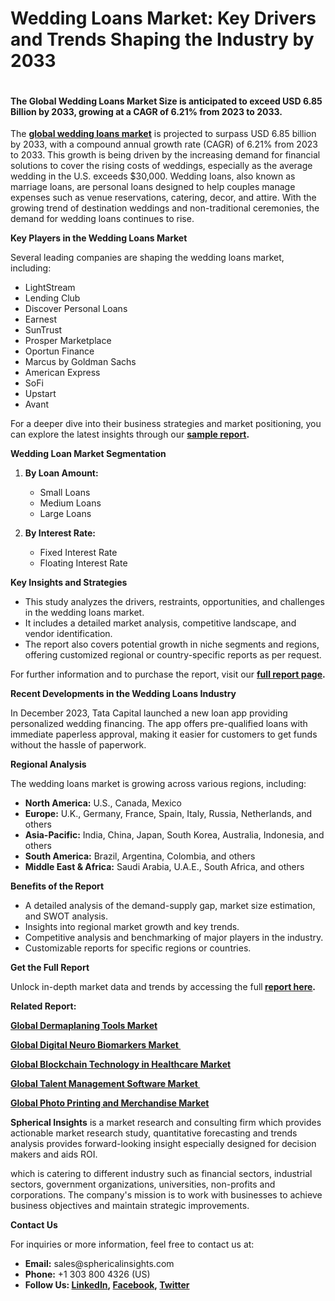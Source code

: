 <div class="wow_read_blog_hdr_img">
<div class="wow_read_blog_hdr_img_innr">
<h1>Wedding Loans Market: Key Drivers and Trends Shaping the Industry by 2033</h1>
</div>
<div class="wow_main_float_head_img"><img src="https://www.vevioz.com/upload/photos/2025/01/tNvCyCLcstmAI9x9rRfc_10_8b89112f84f0148d8e465e09b4f8214c_image.jpg" alt="" /></div>
</div>
<div class="read-blog-container">
<div class="read-content">
<h4><strong>The Global Wedding Loans Market Size is anticipated to exceed USD 6.85 Billion by 2033, growing at a CAGR of 6.21% from 2023 to 2033.</strong></h4>
<p>The&nbsp;<a href="https://www.sphericalinsights.com/reports/wedding-loans-market" target="_blank" rel="noopener"><strong>global wedding loans market</strong></a>&nbsp;is projected to surpass USD 6.85 billion by 2033, with a compound annual growth rate (CAGR) of 6.21% from 2023 to 2033. This growth is being driven by the increasing demand for financial solutions to cover the rising costs of weddings, especially as the average wedding in the U.S. exceeds $30,000. Wedding loans, also known as marriage loans, are personal loans designed to help couples manage expenses such as venue reservations, catering, decor, and attire. With the growing trend of destination weddings and non-traditional ceremonies, the demand for wedding loans continues to rise.</p>
<p><strong>Key Players in the Wedding Loans Market</strong></p>
<p>Several leading companies are shaping the wedding loans market, including:</p>
<ul>
<li>LightStream</li>
<li>Lending Club</li>
<li>Discover Personal Loans</li>
<li>Earnest</li>
<li>SunTrust</li>
<li>Prosper Marketplace</li>
<li>Oportun Finance</li>
<li>Marcus by Goldman Sachs</li>
<li>American Express</li>
<li>SoFi</li>
<li>Upstart</li>
<li>Avant</li>
</ul>
<p>For a deeper dive into their business strategies and market positioning, you can explore the latest insights through our&nbsp;<strong><a href="https://www.sphericalinsights.com/request-sample/7746" target="_new" rel="noopener">sample report</a>.</strong></p>
<p><strong>Wedding Loan Market Segmentation</strong></p>
<ol>
<li>
<p><strong>By Loan Amount:</strong></p>
<ul>
<li>Small Loans</li>
<li>Medium Loans</li>
<li>Large Loans</li>
</ul>
</li>
<li>
<p><strong>By Interest Rate:</strong></p>
<ul>
<li>Fixed Interest Rate</li>
<li>Floating Interest Rate</li>
</ul>
</li>
</ol>
<p><strong>Key Insights and Strategies</strong></p>
<ul>
<li>This study analyzes the drivers, restraints, opportunities, and challenges in the wedding loans market.</li>
<li>It includes a detailed market analysis, competitive landscape, and vendor identification.</li>
<li>The report also covers potential growth in niche segments and regions, offering customized regional or country-specific reports as per request.</li>
</ul>
<p>For further information and to purchase the report, visit our&nbsp;<strong><a href="https://www.sphericalinsights.com/checkout/7746" target="_new" rel="noopener">full report page</a>.</strong></p>
<p><strong>Recent Developments in the Wedding Loans Industry</strong></p>
<p>In December 2023, Tata Capital launched a new loan app providing personalized wedding financing. The app offers pre-qualified loans with immediate paperless approval, making it easier for customers to get funds without the hassle of paperwork.</p>
<p><strong>Regional Analysis</strong></p>
<p>The wedding loans market is growing across various regions, including:</p>
<ul>
<li><strong>North America:</strong>&nbsp;U.S., Canada, Mexico</li>
<li><strong>Europe:</strong>&nbsp;U.K., Germany, France, Spain, Italy, Russia, Netherlands, and others</li>
<li><strong>Asia-Pacific:</strong>&nbsp;India, China, Japan, South Korea, Australia, Indonesia, and others</li>
<li><strong>South America:</strong>&nbsp;Brazil, Argentina, Colombia, and others</li>
<li><strong>Middle East &amp; Africa:</strong>&nbsp;Saudi Arabia, U.A.E., South Africa, and others</li>
</ul>
<p><strong>Benefits of the Report</strong></p>
<ul>
<li>A detailed analysis of the demand-supply gap, market size estimation, and SWOT analysis.</li>
<li>Insights into regional market growth and key trends.</li>
<li>Competitive analysis and benchmarking of major players in the industry.</li>
<li>Customizable reports for specific regions or countries.</li>
</ul>
<p><strong>Get the Full Report</strong></p>
<p>Unlock in-depth market data and trends by accessing the full<strong>&nbsp;<a href="https://www.sphericalinsights.com/reports/wedding-loans-market" target="_new" rel="noopener">report here</a>.</strong></p>
<p><strong>Related Report:</strong></p>
<p><strong><a href="https://www.globenewswire.com/news-release/2024/09/04/2940964/0/en/Global-Dermaplaning-Tools-Market-Size-To-Worth-USD-1216-9-Million-By-2033-CAGR-Of-7-28.html" target="_blank" rel="noopener">Global Dermaplaning Tools Market</a></strong></p>
<p><strong><a href="https://www.globenewswire.com/news-release/2024/09/04/2940278/0/en/Global-Digital-Neuro-Biomarkers-Market-Size-To-Worth-USD-5188-2-Million-By-2033-CAGR-of-24-7.html" target="_blank" rel="noopener">Global Digital Neuro Biomarkers Market&nbsp;</a></strong></p>
<p><strong><a href="https://www.globenewswire.com/news-release/2024/09/03/2939279/0/en/Global-Blockchain-Technology-in-Healthcare-Market-Size-To-Worth-USD-90-52-Billion-by-2033-CAGR-Of-41-37.html" target="_blank" rel="noopener">Global Blockchain Technology in Healthcare Market</a></strong></p>
<p><strong><a href="https://www.sphericalinsights.jp/reports/talent-management-software-market" target="_blank" rel="noopener">Global Talent Management Software Market&nbsp;</a></strong></p>
<p><strong><a href="https://www.sphericalinsights.jp/reports/photo-printing-and-merchandise-market" target="_blank" rel="noopener">Global Photo Printing and Merchandise Market</a></strong></p>
<p><strong>Spherical Insights</strong>&nbsp;is a market research and consulting firm which provides actionable market research study, quantitative forecasting and trends analysis provides forward-looking insight especially designed for decision makers and aids ROI.</p>
<p>which is catering to different industry such as financial sectors, industrial sectors, government organizations, universities, non-profits and corporations. The company's mission is to work with businesses to achieve business objectives and maintain strategic improvements.</p>
<p><strong>Contact Us</strong></p>
<p>For inquiries or more information, feel free to contact us at:</p>
<ul>
<li><strong>Email:</strong>&nbsp;<a rel="noopener">sales@sphericalinsights.com</a></li>
<li><strong>Phone:</strong>&nbsp;+1 303 800 4326 (US)</li>
<li><strong>Follow Us:&nbsp;<a href="https://www.linkedin.com/" target="_new" rel="noopener">LinkedIn</a>,&nbsp;<a href="https://www.facebook.com/" target="_new" rel="noopener">Facebook</a>,&nbsp;<a href="https://twitter.com/" target="_new" rel="noopener">Twitter</a></strong></li>
</ul>
</div>
</div>
